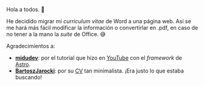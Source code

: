 Hola a todos. 👋

He decidido migrar mi _curriculum vitae_ de Word a una página web. Así se me hará más fácil modificar la información o convertirlar en .pdf, en caso de no tener a la mano la _suite_ de Office. 😅

Agradecimientos a:

- [**midudev**](https://github.com/midudev/minimalist-portfolio-json): por el tutorial que hizo en [YouTube](https://www.youtube.com/watch?v=Zwh92LTB-Bk) con el _framework_ de [Astro](https://astro.build/).
- [**BartoszJarocki**](https://github.com/BartoszJarocki/cv): por su [CV](https://cv.jarocki.me/) tan minimalista. ¡Era justo lo que estaba buscando!
